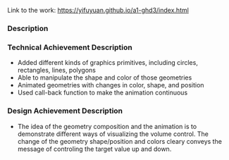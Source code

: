 Link to the work: https://yifuyuan.github.io/a1-ghd3/index.html

### Description

### Technical Achievement Description
* Added different kinds of graphics primitives, including circles, rectangles, lines, polygons
* Able to manipulate the shape and color of those geometries
* Animated geometries with changes in color, shape, and position
* Used call-back function to make the animation continuous

### Design Achievement Description
* The idea of the geometry composition and the animation is to demonstrate different ways of visualizing the volume control. The change of the geometry shape/position and colors cleary conveys the message of controling the target value up and down. 

